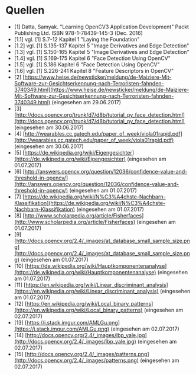 # Quellen
* [1] Datta, Samyak. "Learning OpenCV3 Application Development" Packt Publishing Ltd. ISBN 978-1-78439-145-3 (Dec. 2016)
 * [1.1] vgl. [1] S.7-12 Kapitel 1 "Laying the Foundation"
 * [1.2] vgl. [1] S.135-137 Kapitel 5 "Image Derivatives and Edge Detection"
 * [1.3] vgl. [1] S.150-165 Kapitel 5 "Image Derivatives and Edge Detection"
 * [1.4] vgl. [1] S.169-175 Kapitel 6 "Face Detection Using OpenCV"
 * [1.5] vgl. [1] S.186 Kapitel 6 "Face Detection Using OpenCV"
 * [1.6] vgl. [1] S.226-241 Kapitel 8 "Feature Descriptors in OpenCV"
* [2] [https://www.heise.de/newsticker/meldung/de-Maiziere-Mit-Software-zur-Gesichtserkennung-nach-Terroristen-fahnden-3740349.html](https://www.heise.de/newsticker/meldung/de-Maiziere-Mit-Software-zur-Gesichtserkennung-nach-Terroristen-fahnden-3740349.html) (eingesehen am 29.06.2017)
* [3] [http://docs.opencv.org/trunk/d7/d8b/tutorial_py_face_detection.html](http://docs.opencv.org/trunk/d7/d8b/tutorial_py_face_detection.html) (eingesehen am 30.06.2017)
* [4] [http://wearables.cc.gatech.edu/paper_of_week/viola01rapid.pdf](http://wearables.cc.gatech.edu/paper_of_week/viola01rapid.pdf) (eingesehen am 30.06.2017)
* [5] [https://de.wikipedia.org/wiki/Eigengesichter](https://de.wikipedia.org/wiki/Eigengesichter) (eingesehen am 01.07.2017)
* [6]
[http://answers.opencv.org/question/12036/confidence-value-and-threshold-in-opencv/](http://answers.opencv.org/question/12036/confidence-value-and-threshold-in-opencv/) (eingesehen am 01.07.2017)
* [7] [https://de.wikipedia.org/wiki/N%C3%A4chste-Nachbarn-Klassifikation](https://de.wikipedia.org/wiki/N%C3%A4chste-Nachbarn-Klassifikation) (eingesehen am 01.07.2017)
* [8] [http://www.scholarpedia.org/article/Fisherfaces](http://www.scholarpedia.org/article/Fisherfaces) (eingesehen am 01.07.2017)
* [9] [http://docs.opencv.org/2.4/_images/at_database_small_sample_size.png](http://docs.opencv.org/2.4/_images/at_database_small_sample_size.png) (eingesehen am 01.07.2017)
* [10] [https://de.wikipedia.org/wiki/Hauptkomponentenanalyse](https://de.wikipedia.org/wiki/Hauptkomponentenanalyse) (eingesehen am 01.07.2017)
* [11] [https://en.wikipedia.org/wiki/Linear_discriminant_analysis](https://en.wikipedia.org/wiki/Linear_discriminant_analysis) (eingesehen am 01.07.2017)
* [12] [https://en.wikipedia.org/wiki/Local_binary_patterns](https://en.wikipedia.org/wiki/Local_binary_patterns) (eingesehen am 02.07.2017)
* [13] [https://i.stack.imgur.com/AMLGu.png](https://i.stack.imgur.com/AMLGu.png) (eingesehen am 02.07.2017)
* [14] [http://docs.opencv.org/2.4/_images/lbp_yale.jpg](http://docs.opencv.org/2.4/_images/lbp_yale.jpg) (eingesehen am 02.07.2017)
* [15] [http://docs.opencv.org/2.4/_images/patterns.png](http://docs.opencv.org/2.4/_images/patterns.png) (eingesehen am 02.07.2017)
